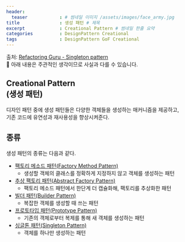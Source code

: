 ```yaml
---
header:
  teaser            : # 썸네일 이미지 /assets/images/face_army.jpg
title               : 생성 패턴 # 제목
excerpt             : Creational Pattern # 썸네일 한줄 요약
categories          : DesignPattern Creational
tags                : DesignPattern GoF Creational
---
```


출처: [Refactoring Guru - Singleton pattern](https://refactoring.guru/design-patterns/creational-patterns)  
🚫 아래 내용은 주관적인 생각이므로 사실과 다를 수 있습니다.

## Creational Pattern<br>(생성 패턴)

디자인 패턴 중에 생성 패턴들은 다양한 객체들을 생성하는 매커니즘을 제공하고,  
기존 코드에 유연성과 재사용성을 향상시켜준다.  

## 종류

생성 패턴의 종류는 다음과 같다.

- [팩토리 메소드 패턴(Factory Method Pattern)](../factory_method/)
  - 생성할 객체의 클래스를 정확하게 지정하지 않고 객체를 생성하는 패턴
- [추상 팩토리 패턴(Abstract Factory Pattern)](../abstract_factory/)
  - 팩토리 메소드 패턴에서 한단계 더 캡슐화해, 팩토리를 추상화한 패턴
- [빌더 패턴(Builder Pattern)](../builder/)
  - 복잡한 객체를 생성할 때 쓰는 패턴
- [프로토타입 패턴(Prototype Pattern)](../prototype/)
  - 기존의 객체로부터 복제를 통해 새 객체를 생성하는 패턴
- [싱글톤 패턴(Singleton Pattern)](../singleton/)
  - 객체를 하나만 생성하는 패턴
